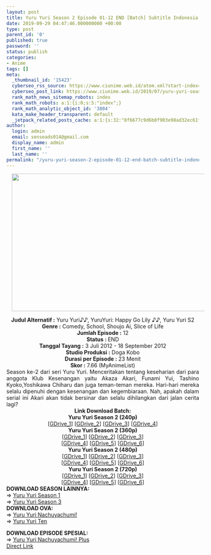 ```yaml
---
layout: post
title: Yuru Yuri Season 2 Episode 01-12 END [Batch] Subtitle Indonesia
date: 2019-09-29 04:47:46.000000000 +00:00
type: post
parent_id: '0'
published: true
password: ''
status: publish
categories:
- Anime
tags: []
meta:
  _thumbnail_id: '15423'
  cyberseo_rss_source: https://www.ciunime.web.id/atom.xml?start-index=3151&max-results=150
  cyberseo_post_link: https://www.ciunime.web.id/2019/07/yuru-yuri-season-2-episode-01-12-end.html
  rank_math_news_sitemap_robots: index
  rank_math_robots: a:1:{i:0;s:5:"index";}
  rank_math_analytic_object_id: '3804'
  kata_make_header_transparent: default
  _jetpack_related_posts_cache: a:1:{s:32:"8f6677c9d6b0f903e98ad32ec61f8deb";a:2:{s:7:"expires";i:1644464339;s:7:"payload";a:0:{}}}
author:
  login: admin
  email: senseads014@gmail.com
  display_name: admin
  first_name: ''
  last_name: ''
permalink: "/yuru-yuri-season-2-episode-01-12-end-batch-subtitle-indonesia/"
---
```

<div class="separator" style="clear: both; text-align: center;"><a href="https://1.bp.blogspot.com/-76W6b1E8Q0U/XTiuFQMjhPI/AAAAAAAAcn4/r_pxbViEFqAttizRf2zZECt-Wz2v6ReAQCLcBGAs/s1600/Yuru%2BYuri%2BSeason%2B2.jpg" imageanchor="1" style="margin-left: 1em; margin-right: 1em;"><img border="0" data-original-height="720" data-original-width="1280" height="360" src="{{ site.baseurl }}/assets/2019/09/Yuru%2BYuri%2BSeason%2B2.jpg" width="640" /></a></div>
<p>
<div style="text-align: center;"><b>Judul</b><b><b> Alternatif </b>:</b> Yuru Yuri♪♪, YuruYuri: Happy Go Lily ♪♪, Yuru Yuri S2</div>
<div style="text-align: center;"><b><b>Genre :</b></b> Comedy, School, Shoujo Ai, Slice of Life</div>
<div style="text-align: center;"><b>Jumlah Episode :</b> 12<br /><b>Status :&nbsp;</b>END<br /><b>Tanggal Tayang :</b> 3 Juli 2012 - 18 September 2012<br /><b>Studio Produksi :</b> Doga Kobo<br /><b>Durasi per Episode :</b> 23 Menit</div>
<div style="text-align: center;"><b>Skor :</b> 7.66 (MyAnimeList)</div>
<div style="text-align: center;"></div>
<div style="text-align: justify;"><span class="isi">Season ke-2 dari seri Yuru Yuri. Menceritakan tentang keseharian dari para anggota Klub Kesenangan yaitu Akaza Akari, Funami Yui, Tashino Kyoko,Yoshikawa Chiharu dan juga teman-teman mereka. Hari-hari mereka selalu dipenuhi dengan kesenangan dan kegembiaraan. Nah, apakah dalam serial ini Akari akan tidak bersinar dan selalu dihilangkan dari jalan cerita lagi?</span></div>
<div style="text-align: justify;"></div>
<div style="text-align: justify;"></div>
<div style="text-align: center;"><b>Link Download Batch:</b></div>
<div style="text-align: center;">
<div style="text-align: center;"><b>Yuru Yuri Season 2&nbsp;(240p)</b></div>
<div style="text-align: center;">[<a href="https://drive.google.com/uc?export=download&amp;id=1A2MB1PPAL_e7i4xPFQDOcDAbT6YKLsEh" target="_blank" rel="noopener">GDrive_1</a>] [<a href="https://drive.google.com/uc?export=download&amp;id=17edb7ikzZ4vqAM6S-yEwlLp1a9o6kVol" target="_blank" rel="noopener">GDrive_2</a>] [<a href="https://drive.google.com/uc?export=download&amp;id=1IZQwmEl9RJUPPsjB6nSmUaJ1T-JE7g9s" target="_blank" rel="noopener">GDrive_3</a>] [<a href="https://drive.google.com/uc?export=download&amp;id=1_YNMFoMrxKnHnpztwxsPMojwuWSL_usb" target="_blank" rel="noopener">GDrive_4</a>]</div>
<div style="text-align: center;">
<div style="text-align: center;"></div>
</div>
<div style="text-align: center;"><b>Yuru Yuri Season 2&nbsp;(360p)</b></div>
<div style="text-align: center;">[<a href="https://drive.google.com/uc?export=download&amp;id=1lM7RpslJsk1E-I5BSFojLvuCQ2tR1ky5" target="_blank" rel="noopener">GDrive_1</a>] [<a href="https://drive.google.com/uc?export=download&amp;id=1oTupX8QoOpjCOp9VnLKgfNKPxOsjOx_R" target="_blank" rel="noopener">GDrive_2</a>] [<a href="https://drive.google.com/uc?export=download&amp;id=1U5WljV77CjGT-qXCaQkvZxC5hPArmgns" target="_blank" rel="noopener">GDrive_3</a>]<br />[<a href="https://drive.google.com/uc?export=download&amp;id=1UF-SdeKdz96OzSk0NbhlI83JJko58Bht" target="_blank" rel="noopener">GDrive_4</a>] [<a href="https://drive.google.com/uc?export=download&amp;id=1ETS_zgJbL5RJeuLyq-B2Vz9canBXq0gf" target="_blank" rel="noopener">GDrive_5</a>] [<a href="https://drive.google.com/uc?export=download&amp;id=12yTltBEMXPa0hkt9GWFR-nnVyqAlSvgg" target="_blank" rel="noopener">GDrive_6</a>]</div>
<div style="text-align: center;">
<div style="text-align: center;"><b>Yuru Yuri Season 2&nbsp;(480p)</b></div>
<div style="text-align: center;">[<a href="https://drive.google.com/uc?export=download&amp;id=1a9yTwsiFT5v0utRNlkU88oDcmXS2CkKf" target="_blank" rel="noopener">GDrive_1</a>] [<a href="https://drive.google.com/uc?export=download&amp;id=1l03UZySmb7aJhjMOWYmnXc1eXLirmj4c" target="_blank" rel="noopener">GDrive_2</a>] [<a href="https://drive.google.com/uc?export=download&amp;id=19652R6spbNRF8CAIakDrI5SFcd8vP_YP" target="_blank" rel="noopener">GDrive_3</a>]<br />[<a href="https://drive.google.com/uc?export=download&amp;id=1NDnX6a5S70hUaG0N3hmjmRPG1BMjAYLa" target="_blank" rel="noopener">GDrive_4</a>] [<a href="https://drive.google.com/uc?export=download&amp;id=10J-y5kZniGItDCRaWz2PqDdwrI0HSKbQ" target="_blank" rel="noopener">GDrive_5</a>] [<a href="https://drive.google.com/uc?export=download&amp;id=11QxcKOePl3G3CHKFoM6WZpl7m-PKSllb" target="_blank" rel="noopener">GDrive_6</a>]</div>
<div style="text-align: center;">
<div style="text-align: center;"><b>Yuru Yuri Season 2&nbsp;(720p)</b></div>
<div style="text-align: center;">[<a href="https://drive.google.com/uc?export=download&amp;id=1G15Kn2R9jJq1GUaod5-6jFUW6_MtIyM8" target="_blank" rel="noopener">GDrive_1</a>] [<a href="https://drive.google.com/uc?export=download&amp;id=19gsK-cXL4w3xxSdqqcdSycDbE0CaY0Pj">GDrive_2</a>] [<a href="https://drive.google.com/uc?export=download&amp;id=1a8yZdHJHtDWJPZO6iV4xq0eJomB9OnEH" target="_blank" rel="noopener">GDrive_3</a>]<br />[<a href="https://drive.google.com/uc?export=download&amp;id=1lNvkVa8OhekehIV9RHWBPfDHsevLBj3d" target="_blank" rel="noopener">GDrive_4</a>] [<a href="https://drive.google.com/uc?export=download&amp;id=1oCmFl2FAMO_uPW8Glk1XV9bMPy_Oxdz1" target="_blank" rel="noopener">GDrive_5</a>] [<a href="https://drive.google.com/uc?export=download&amp;id=1YtOrvZQkfK5iTTGUiS3ECnRVwIsPn8Uv" target="_blank" rel="noopener">GDrive_6</a>]
<div style="text-align: left;"></div>
<div style="text-align: left;"></div>
<div style="text-align: left;"><b>DOWNLOAD SEASON LAINNYA:</b></div>
<div style="text-align: left;"></div>
<div style="text-align: left;">=&gt;&nbsp;<a href="https://www.ciunime.com/2019/07/yuru-yuri-season-1-episode-01-12-end.html" target="_blank" rel="noopener">Yuru Yuri Season 1</a></div>
<div style="text-align: left;">=&gt;&nbsp;<a href="https://www.ciunime.com/2019/07/yuru-yuri-season-3-episode-01-12-end.html" target="_blank" rel="noopener">Yuru Yuri Season 3</a></div>
<div style="text-align: left;"></div>
<div style="text-align: left;"><b>DOWNLOAD OVA:</b></div>
<div style="text-align: left;"></div>
<div style="text-align: left;">=&gt;&nbsp;<a href="https://www.ciunime.com/2019/01/yuru-yuri-nachuyachumi-ova-subtitle.html" target="_blank" rel="noopener">Yuru Yuri Nachuyachumi!</a></div>
<div style="text-align: left;">=&gt;&nbsp;<a href="https://www.ciunime.com/2019/09/yuru-yuri-ten-ova-subtitle-indonesia.html" target="_blank" rel="noopener">Yuru Yuri Ten</a></p>
</div>
<div style="text-align: left;"><b>DOWNLOAD EPISODE SPESIAL:</b></div>
<div style="text-align: left;"></div>
<div style="text-align: left;">=&gt;&nbsp;<a href="https://www.ciunime.com/2019/09/yuru-yuri-nachuyachumi-plus-episode-01.html" target="_blank" rel="noopener">Yuru Yuri Nachuyachumi! Plus</a></div>
<div style="text-align: left;"></div>
</div>
</div>
</div>
</div>
<link rel="stylesheet" href="https://cdnjs.cloudflare.com/ajax/libs/font-awesome/4.7.0/css/font-awesome.min.css" />
<div class="divbtn"> <a href="https://handymansurrender.com/fihup8buzv?key=94550f7ce39444073321dde3b8782f97" class="btn"><i class="fa fa-download"></i> Direct Link</a> </div>
